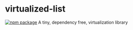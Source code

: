 # virtualized-list
[![npm package][npm-badge]][npm]
A tiny, dependency free, virtualization library

[npm-badge]: https://img.shields.io/npm/v/virtualized-list.svg
[npm]: https://www.npmjs.org/package/virtualized-list

